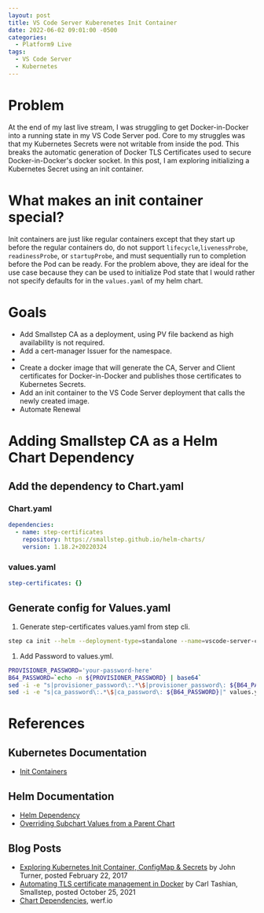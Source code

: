 ```yaml
---
layout: post
title: VS Code Server Kuberenetes Init Container
date: 2022-06-02 09:01:00 -0500
categories:
  - Platform9 Live
tags:
  - VS Code Server
  - Kubernetes
---
```


# Problem

At the end of my last live stream, I was struggling to get Docker-in-Docker into a running state in my
VS Code Server pod.  Core to my struggles was that my Kubernetes Secrets were not writable from inside
the pod.  This breaks the automatic generation of Docker TLS Certificates used to secure Docker-in-Docker's
docker socket.  In this post, I am exploring initializing a Kubernetes Secret using an init container.

# What makes an init container special?

Init containers are just like regular containers except that they start up before the regular containers do, 
do not support `lifecycle`,`livenessProbe`, `readinessProbe`, or `startupProbe`, and must sequentially run 
to completion before the Pod can be ready.  For the problem above, they are ideal for the use case because
they can be used to initialize Pod state that I would rather not specify defaults for in the `values.yaml`
of my helm chart.

# Goals

- Add Smallstep CA as a deployment, using PV file backend as high availability is not required.
- Add a cert-manager Issuer for the namespace.
- 
- Create a docker image that will generate the CA, Server and Client certificates for Docker-in-Docker
  and publishes those certificates to Kubernetes Secrets.
- Add an init container to the VS Code Server deployment that calls the newly created image.
- Automate Renewal

# Adding Smallstep CA as a Helm Chart Dependency

## Add the dependency to Chart.yaml

### Chart.yaml
```yaml
dependencies:
  - name: step-certificates
    repository: https://smallstep.github.io/helm-charts/
    version: 1.18.2+20220324
```

### values.yaml
```yaml
step-certificates: {}
```

## Generate config for Values.yaml

1. Generate step-certificates values.yaml from step cli.

```bash
step ca init --helm --deployment-type=standalone --name=vscode-server-ca --dns=step-ca.svc.cluster.local --address=:443 --provisioner=step-ca-provisioner > values.yml
```

1. Add Password to values.yml.

```bash
PROVISIONER_PASSWORD='your-password-here'
B64_PASSWORD=`echo -n ${PROVISIONER_PASSWORD} | base64`
sed -i -e "s|provisioner_password\:.*\$|provisioner_password\: ${B64_PASSWORD}|" values.yml
sed -i -e "s|ca_password\:.*\$|ca_password\: ${B64_PASSWORD}|" values.yml
```

# References

## Kubernetes Documentation

- [Init Containers](https://kubernetes.io/docs/concepts/workloads/pods/init-containers/)

## Helm Documentation

- [Helm Dependency](https://v3.helm.sh/docs/helm/helm_dependency/)
- [Overriding Subchart Values from a Parent Chart](https://helm.sh/docs/chart_template_guide/subcharts_and_globals/#overriding-values-from-a-parent-chart)


## Blog Posts

- [Exploring Kubernetes Init Container, ConfigMap & Secrets](https://www.monkeylittle.com/blog/2017/02/22/exploring-kubernetes-init-container-configmap-secret.html) by John Turner, posted February 22, 2017
- [Automating TLS certificate management in Docker](https://smallstep.com/blog/automate-docker-ssl-tls-certificates/) by Carl Tashian, Smallstep, posted October 25, 2021
- [Chart Dependencies](https://werf.io/documentation/v1.2/advanced/helm/configuration/chart_dependencies.html), werf.io